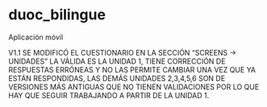 # duoc_bilingue
Aplicación móvil

V1.1
SE MODIFICÓ EL CUESTIONARIO EN LA SECCIÓN “SCREENS → UNIDADES” LA VÁLIDA ES LA UNIDAD 1, TIENE CORRECCIÓN DE RESPUESTAS ERRÓNEAS Y NO LAS PERMITE CAMBIAR UNA VEZ QUE YA ESTÁN RESPONDIDAS, LAS DEMÁS UNIDADES 2,3,4,5,6 SON DE VERSIONES MÁS ANTIGUAS QUE NO TIENEN VALIDACIONES POR LO QUE HAY QUE SEGUIR TRABAJANDO A PARTIR DE LA UNIDAD 1.
